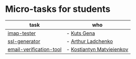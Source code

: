 # Micro-tasks for students

task | who 
---|---
[imap-tester](./tasks/task-mail-tester.md) | - [Kuts Gena](https://github.com/GenaKutS/imap-tester)
[ssl-generator](./tasks/task-ssl-generator.md) | - [Arthur Ladchenko](https://github.com/ArthCodeUA/ssh-generator) 
[email-verification-tool](./tasks/task-email-verification-tool.md)| - [Kostiantyn Matvieienkov](https://github.com/kostiantynn/simple-mail-tester-backend) 